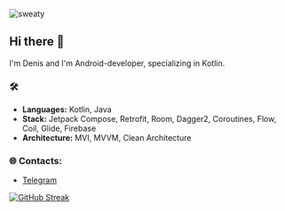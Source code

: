 ![sweaty](https://github.com/user-attachments/assets/0eec7d39-c37b-4b1f-b647-78f9b0585ac8)

## Hi there 👋

I'm Denis and I'm Android-developer, specializing in Kotlin.

### 🛠
- **Languages:** Kotlin, Java
- **Stack:** Jetpack Compose, Retrofit, Room, Dagger2, Coroutines, Flow, Coil, Glide, Firebase
- **Architecture:** MVI, MVVM, Clean Architecture

### 🌐 Contacts:
- [Telegram](https://t.me/nedmah_9)

[![GitHub Streak](https://streak-stats.demolab.com/?user=nedmah&theme=holi-theme&starting_year=2021)](https://git.io/streak-stats)
